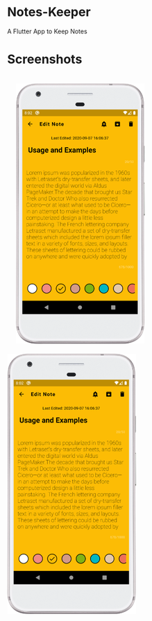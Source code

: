 # Notes-Keeper
A Flutter App to Keep Notes

# Screenshots
<img src='screenshots/device-2020-09-08-200335.png' style='margin:20px' height='600rem'><img src='screenshots/device-2020-09-08-200335.png' height='600rem'>


